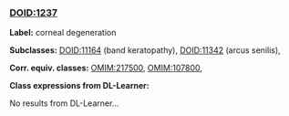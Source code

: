 
### [DOID:1237](http://purl.obolibrary.org/obo/DOID_1237)
**Label:** corneal degeneration

**Subclasses:** [DOID:11164](http://purl.obolibrary.org/obo/DOID_11164) (band keratopathy), [DOID:11342](http://purl.obolibrary.org/obo/DOID_11342) (arcus senilis), 

**Corr. equiv. classes:** [OMIM:217500](http://purl.obolibrary.org/obo/OMIM_217500), [OMIM:107800](http://purl.obolibrary.org/obo/OMIM_107800), 

**Class expressions from DL-Learner:**

No results from DL-Learner...



